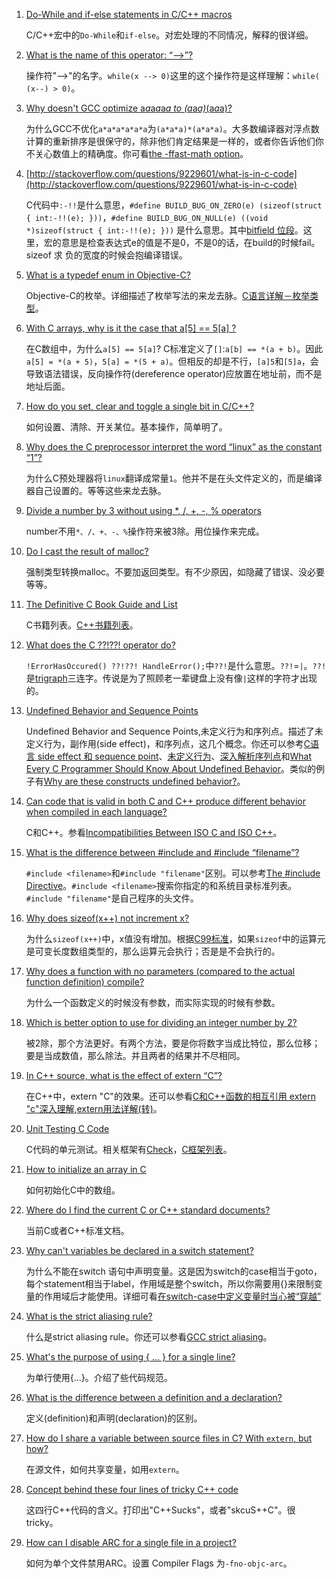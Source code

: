 1. [Do-While and if-else statements in C/C++ macros](http://stackoverflow.com/questions/154136/do-while-and-if-else-statements-in-c-c-macros)

	C/C++宏中的`Do-While`和`if-else`。对宏处理的不同情况，解释的很详细。

2. [What is the name of this operator: “-->”?](http://stackoverflow.com/questions/1642028/what-is-the-name-of-this-operator)

	操作符"-->"的名字。`while(x --> 0)`这里的这个操作符是这样理解：`while( (x--) > 0)`。

3. [Why doesn't GCC optimize a*a*a*a*a*a to (a*a*a)*(a*a*a)?](http://stackoverflow.com/questions/6430448/why-doesnt-gcc-optimize-aaaaaa-to-aaaaaa)
	
	为什么GCC不优化`a*a*a*a*a*a`为`(a*a*a)*(a*a*a)`。大多数编译器对浮点数计算的重新排序是很保守的，除非他们肯定结果是一样的，或者你告诉他们你不关心数值上的精确度。你可看[the -ffast-math option](http://gcc.gnu.org/onlinedocs/gcc-4.1.1/gcc/Optimize-Options.html#Optimize-Options)。
	
4. [http://stackoverflow.com/questions/9229601/what-is-in-c-code](http://stackoverflow.com/questions/9229601/what-is-in-c-code)

	C代码中`:-!!`是什么意思，`#define BUILD_BUG_ON_ZERO(e) (sizeof(struct { int:-!!(e); }))`，`#define BUILD_BUG_ON_NULL(e) ((void *)sizeof(struct { int:-!!(e); }))` 是什么意思。其中[bitfield 位段](http://zh.wikipedia.org/wiki/%E4%BD%8D%E6%AE%B5)。这里，宏的意思是检查表达式e的值是不是0，不是0的话，在build的时候fail。sizeof 求 负的宽度的时候会抱编译错误。
	
5. [What is a typedef enum in Objective-C?](http://stackoverflow.com/questions/707512/what-is-a-typedef-enum-in-objective-c)

	Objective-C的枚举。详细描述了枚举写法的来龙去脉。[C语言详解－枚举类型](http://www.cnblogs.com/JCSU/articles/1299051.html)。

6. [With C arrays, why is it the case that a[5] == 5[a] ?](http://stackoverflow.com/questions/381542/with-c-arrays-why-is-it-the-case-that-a5-5a)

	在C数组中，为什么`a[5] == 5[a]`? C标准定义了`[]`:`a[b] == *(a + b)`。因此`a[5] = *(a + 5)`，`5[a] = *(5 + a)`。但相反的却是不行，`[a]5`和`[5]a`，会导致语法错误，反向操作符(dereference operator)应放置在地址前，而不是地址后面。
	
7. [How do you set, clear and toggle a single bit in C/C++?](http://stackoverflow.com/questions/47981/how-do-you-set-clear-and-toggle-a-single-bit-in-c-c)

	如何设置、清除、开关某位。基本操作，简单明了。

8. [Why does the C preprocessor interpret the word “linux” as the constant “1”?](http://stackoverflow.com/questions/19210935/why-does-the-c-preprocessor-interpret-the-word-linux-as-the-constant-1)

	为什么C预处理器将`linux`翻译成常量`1`。他并不是在头文件定义的，而是编译器自己设置的。等等这些来龙去脉。

9. [Divide a number by 3 without using *, /, +, -, % operators](http://stackoverflow.com/questions/11694546/divide-a-number-by-3-without-using-operators)

	number不用`*、/、+、-、%`操作符来被3除。用位操作来完成。

10. [Do I cast the result of malloc?](http://stackoverflow.com/questions/605845/do-i-cast-the-result-of-malloc)

	强制类型转换malloc。不要加返回类型。有不少原因，如隐藏了错误、没必要等等。

11. [The Definitive C Book Guide and List](http://stackoverflow.com/questions/562303/the-definitive-c-book-guide-and-list)

	C书籍列表。[C++书籍列表](http://stackoverflow.com/questions/388242/the-definitive-c-book-guide-and-list)。

12. [What does the C ??!??! operator do?](http://stackoverflow.com/questions/7825055/what-does-the-c-operator-do)

	`!ErrorHasOccured() ??!??! HandleError();`中`??!`是什么意思。`??!`=`|`。`??!`是[trigraph](http://en.wikipedia.org/wiki/Digraphs_and_trigraphs#C)三连字。传说是为了照顾老一辈键盘上没有像`|`这样的字符才出现的。

13. [Undefined Behavior and Sequence Points](http://stackoverflow.com/questions/4176328/undefined-behavior-and-sequence-points)

	Undefined Behavior and Sequence Points,未定义行为和序列点。描述了未定义行为，副作用(side effect)，和序列点，这几个概念。你还可以参考[C语言 side effect 和 sequence point](http://19880512.blog.51cto.com/936364/283520)、[未定义行为](http://zh.wikipedia.org/wiki/%E6%9C%AA%E5%AE%9A%E4%B9%89%E8%A1%8C%E4%B8%BA)、[深入解析序列点](http://blog.csdn.net/huiguixian/article/details/6438613)和[What Every C Programmer Should Know About Undefined Behavior](http://blog.llvm.org/2011/05/what-every-c-programmer-should-know.html)。类似的例子有[Why are these constructs undefined behavior?](http://stackoverflow.com/questions/949433/why-are-these-constructs-undefined-behavior)。

14. [Can code that is valid in both C and C++ produce different behavior when compiled in each language?](http://stackoverflow.com/questions/12887700/can-code-that-is-valid-in-both-c-and-c-produce-different-behavior-when-compile)

	C和C++。参看[Incompatibilities Between ISO C and ISO C++](http://david.tribble.com/text/cdiffs.htm)。

15. [What is the difference between #include <filename> and #include “filename”?](http://stackoverflow.com/questions/21593/what-is-the-difference-between-include-filename-and-include-filename)

	`#include <filename>`和`#include "filename"`区别。可以参考[The #include Directive](http://gcc.gnu.org/onlinedocs/gcc-2.95.3/cpp_1.html#SEC6)。`#include <filename>`搜索你指定的和系统目录标准列表。`#include "filename"`是自己程序的头文件。

16. [Why does sizeof(x++) not increment x?](http://stackoverflow.com/questions/8225776/why-does-sizeofx-not-increment-x)

	为什么`sizeof(x++)`中，x值没有增加。根据[C99标准](http://www.open-std.org/JTC1/sc22/wg14/www/docs/n1256.pdf)，如果`sizeof`中的运算元是可变长度数组类型的，那么运算元会执行；否是是不会执行的。

17. [Why does a function with no parameters (compared to the actual function definition) compile?](http://stackoverflow.com/questions/13950642/why-does-a-function-with-no-parameters-compared-to-the-actual-function-definiti)

	为什么一个函数定义的时候没有参数，而实际实现的时候有参数。

18. [Which is better option to use for dividing an integer number by 2?](http://stackoverflow.com/questions/10681375/which-is-better-option-to-use-for-dividing-an-integer-number-by-2)

	被2除，那个方法更好。有两个方法，要是你将数字当成比特位，那么位移；要是当成数值，那么除法。并且两者的结果并不尽相同。

19. [In C++ source, what is the effect of extern “C”?](http://stackoverflow.com/questions/1041866/in-c-source-what-is-the-effect-of-extern-c)

	在C++中，extern "C"的效果。还可以参看[C和C++函数的相互引用 extern "c"深入理解](http://elisawell.blog.163.com/blog/static/17146288120123204577218/),[extern用法详解(转)](http://www.cnblogs.com/luliang/archive/2008/08/21/1272746.html)。

20. [Unit Testing C Code](http://stackoverflow.com/questions/65820/unit-testing-c-code)

	C代码的单元测试。相关框架有[Check](http://check.sourceforge.net/)，[C框架列表](http://check.sourceforge.net/doc/check_html/check_2.html#SEC3)。

21. [How to initialize an array in C](http://stackoverflow.com/questions/201101/how-to-initialize-an-array-in-c)

	如何初始化C中的数组。

22. [Where do I find the current C or C++ standard documents?](http://stackoverflow.com/questions/81656/where-do-i-find-the-current-c-or-c-standard-documents)

	当前C或者C++标准文档。

23. [Why can't variables be declared in a switch statement?](http://stackoverflow.com/questions/92396/why-cant-variables-be-declared-in-a-switch-statement)

	为什么不能在switch 语句中声明变量。这是因为switch的case相当于goto，每个statement相当于label，作用域是整个switch，所以你需要用{}来限制变量的作用域后才能使用。详细可看[在switch-case中定义变量时当心被“穿越”](http://blog.csdn.net/tonywearme/article/details/7075809)

24. [What is the strict aliasing rule?](http://stackoverflow.com/questions/98650/what-is-the-strict-aliasing-rule)

	什么是strict aliasing rule。你还可以参看[GCC strict aliasing](http://www.dutor.net/index.php/2012/07/gcc-strict-aliasing/)。

25. [What's the purpose of using { … } for a single line?](http://stackoverflow.com/questions/12193170/whats-the-purpose-of-using-for-a-single-line)

	为单行使用{...}。介绍了些代码规范。

26. [What is the difference between a definition and a declaration?](http://stackoverflow.com/questions/1410563/what-is-the-difference-between-a-definition-and-a-declaration)

	定义(definition)和声明(declaration)的区别。

27. [How do I share a variable between source files in C? With `extern`, but how?](http://stackoverflow.com/questions/1433204/how-do-i-share-a-variable-between-source-files-in-c-with-extern-but-how)
	
	在源文件，如何共享变量，如用`extern`。

28. [Concept behind these four lines of tricky C++ code](http://stackoverflow.com/questions/17992553/concept-behind-these-four-lines-of-tricky-c-code)

	这四行C++代码的含义。打印出"C++Sucks"，或者"skcuS++C"。很tricky。

29. [How can I disable ARC for a single file in a project?](http://stackoverflow.com/questions/6646052/how-can-i-disable-arc-for-a-single-file-in-a-project)

	如何为单个文件禁用ARC。设置  Compiler Flags 为`-fno-objc-arc`。
